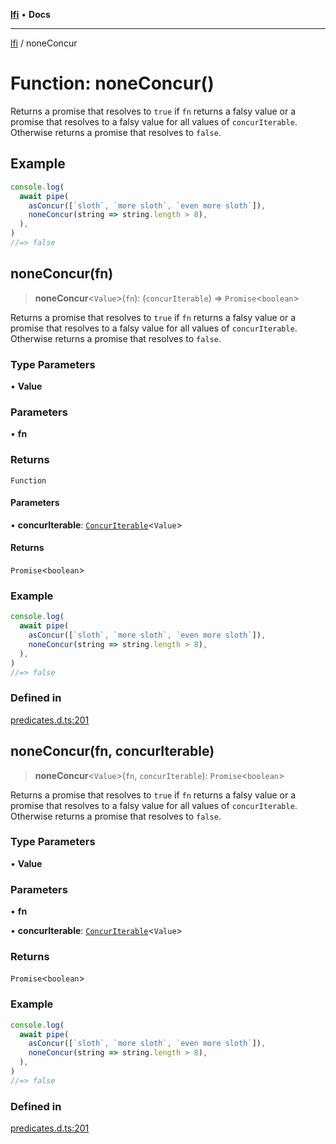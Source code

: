 [**lfi**](../readme.md) • **Docs**

***

[lfi](../globals.md) / noneConcur

# Function: noneConcur()

Returns a promise that resolves to `true` if `fn` returns a falsy value or a
promise that resolves to a falsy value for all values of `concurIterable`.
Otherwise returns a promise that resolves to `false`.

## Example

```js
console.log(
  await pipe(
    asConcur([`sloth`, `more sloth`, `even more sloth`]),
    noneConcur(string => string.length > 8),
  ),
)
//=> false
```

## noneConcur(fn)

> **noneConcur**\<`Value`\>(`fn`): (`concurIterable`) => `Promise`\<`boolean`\>

Returns a promise that resolves to `true` if `fn` returns a falsy value or a
promise that resolves to a falsy value for all values of `concurIterable`.
Otherwise returns a promise that resolves to `false`.

### Type Parameters

• **Value**

### Parameters

• **fn**

### Returns

`Function`

#### Parameters

• **concurIterable**: [`ConcurIterable`](../type-aliases/ConcurIterable.md)\<`Value`\>

#### Returns

`Promise`\<`boolean`\>

### Example

```js
console.log(
  await pipe(
    asConcur([`sloth`, `more sloth`, `even more sloth`]),
    noneConcur(string => string.length > 8),
  ),
)
//=> false
```

### Defined in

[predicates.d.ts:201](https://github.com/TomerAberbach/lfi/blob/a3eb3a94b2928b5200a7bcd0a14fdc70f0cb5947/src/operations/predicates.d.ts#L201)

## noneConcur(fn, concurIterable)

> **noneConcur**\<`Value`\>(`fn`, `concurIterable`): `Promise`\<`boolean`\>

Returns a promise that resolves to `true` if `fn` returns a falsy value or a
promise that resolves to a falsy value for all values of `concurIterable`.
Otherwise returns a promise that resolves to `false`.

### Type Parameters

• **Value**

### Parameters

• **fn**

• **concurIterable**: [`ConcurIterable`](../type-aliases/ConcurIterable.md)\<`Value`\>

### Returns

`Promise`\<`boolean`\>

### Example

```js
console.log(
  await pipe(
    asConcur([`sloth`, `more sloth`, `even more sloth`]),
    noneConcur(string => string.length > 8),
  ),
)
//=> false
```

### Defined in

[predicates.d.ts:201](https://github.com/TomerAberbach/lfi/blob/a3eb3a94b2928b5200a7bcd0a14fdc70f0cb5947/src/operations/predicates.d.ts#L201)
